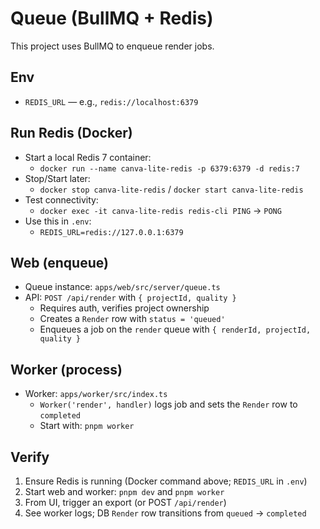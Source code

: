 # Queue (BullMQ + Redis)

This project uses BullMQ to enqueue render jobs.

## Env
- `REDIS_URL` — e.g., `redis://localhost:6379`

## Run Redis (Docker)
- Start a local Redis 7 container:
  - `docker run --name canva-lite-redis -p 6379:6379 -d redis:7`
- Stop/Start later:
  - `docker stop canva-lite-redis` / `docker start canva-lite-redis`
- Test connectivity:
  - `docker exec -it canva-lite-redis redis-cli PING` → `PONG`
- Use this in `.env`:
  - `REDIS_URL=redis://127.0.0.1:6379`

## Web (enqueue)
- Queue instance: `apps/web/src/server/queue.ts`
- API: `POST /api/render` with `{ projectId, quality }`
  - Requires auth, verifies project ownership
  - Creates a `Render` row with `status = 'queued'`
  - Enqueues a job on the `render` queue with `{ renderId, projectId, quality }`

## Worker (process)
- Worker: `apps/worker/src/index.ts`
  - `Worker('render', handler)` logs job and sets the `Render` row to `completed`
  - Start with: `pnpm worker`

## Verify
1. Ensure Redis is running (Docker command above; `REDIS_URL` in `.env`)
2. Start web and worker: `pnpm dev` and `pnpm worker`
3. From UI, trigger an export (or POST `/api/render`)
4. See worker logs; DB `Render` row transitions from `queued` → `completed`
